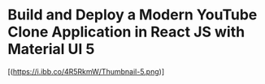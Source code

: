 # Build and Deploy a Modern YouTube Clone Application in React JS with Material UI 5

[(https://i.ibb.co/4R5RkmW/Thumbnail-5.png)]
